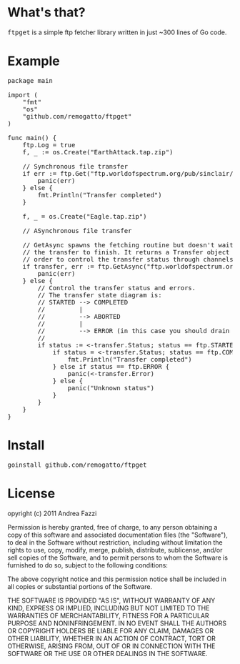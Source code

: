 # What's that?

<tt>ftpget</tt> is a simple ftp fetcher library written in just ~300
lines of Go code.

# Example

<pre>
package main

import (
	"fmt"
	"os"
	"github.com/remogatto/ftpget"
)

func main() {
	ftp.Log = true
	f, _ := os.Create("EarthAttack.tap.zip")

	// Synchronous file transfer
	if err := ftp.Get("ftp.worldofspectrum.org/pub/sinclair/games/e/EarthAttack.tap.zip", f); err != nil {
		panic(err)
	} else {
		fmt.Println("Transfer completed")
	}

	f, _ = os.Create("Eagle.tap.zip")

	// ASynchronous file transfer

	// GetAsync spawns the fetching routine but doesn't wait for
	// the transfer to finish. It returns a Transfer object in
	// order to control the transfer status through channels.
	if transfer, err := ftp.GetAsync("ftp.worldofspectrum.org/pub/sinclair/games/e/Eagle.tap.zip", f); err != nil {
		panic(err)
	} else {
		// Control the transfer status and errors.
		// The transfer state diagram is:
		// STARTED --> COMPLETED
		//         |
		//         --> ABORTED
		//         |
		//         --> ERROR (in this case you should drain the Error channel)
		//
		if status := <-transfer.Status; status == ftp.STARTED {
			if status = <-transfer.Status; status == ftp.COMPLETED {
				fmt.Println("Transfer completed")
			} else if status == ftp.ERROR {
				panic(<-transfer.Error)
			} else {
				panic("Unknown status")
			}
		}
	}
}
</pre>

# Install

<pre>
goinstall github.com/remogatto/ftpget
</pre>

# License

opyright (c) 2011 Andrea Fazzi

Permission is hereby granted, free of charge, to any person obtaining a copy
of this software and associated documentation files (the "Software"), to deal
in the Software without restriction, including without limitation the rights
to use, copy, modify, merge, publish, distribute, sublicense, and/or sell
copies of the Software, and to permit persons to whom the Software is
furnished to do so, subject to the following conditions:

The above copyright notice and this permission notice shall be included in
all copies or substantial portions of the Software.

THE SOFTWARE IS PROVIDED "AS IS", WITHOUT WARRANTY OF ANY KIND, EXPRESS OR
IMPLIED, INCLUDING BUT NOT LIMITED TO THE WARRANTIES OF MERCHANTABILITY,
FITNESS FOR A PARTICULAR PURPOSE AND NONINFRINGEMENT. IN NO EVENT SHALL THE
AUTHORS OR COPYRIGHT HOLDERS BE LIABLE FOR ANY CLAIM, DAMAGES OR OTHER
LIABILITY, WHETHER IN AN ACTION OF CONTRACT, TORT OR OTHERWISE, ARISING FROM,
OUT OF OR IN CONNECTION WITH THE SOFTWARE OR THE USE OR OTHER DEALINGS IN
THE SOFTWARE.
